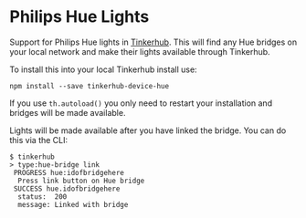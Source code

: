 # Philips Hue Lights

Support for Philips Hue lights in [Tinkerhub](https://github.com/tinkerhub/tinkerhub).
This will find any Hue bridges on your local network and make their lights
available through Tinkerhub.

To install this into your local Tinkerhub install use:

`npm install --save tinkerhub-device-hue`

If you use `th.autoload()` you only need to restart your installation and
bridges will be made available.

Lights will be made available after you have linked the bridge. You can do
this via the CLI:

```
$ tinkerhub
> type:hue-bridge link
 PROGRESS hue:idofbridgehere
  Press link button on Hue bridge
 SUCCESS hue.idofbridgehere
  status:  200
  message: Linked with bridge
```
